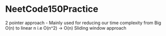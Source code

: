 # NeetCode150Practice

2 pointer approach - Mainly used for reducing our time complexity from Big O(n) to linear n i.e O(n^2) -> O(n)
Sliding window approach 
